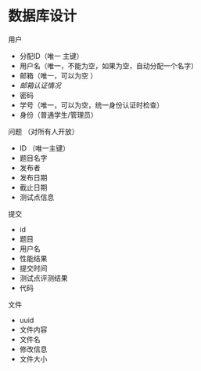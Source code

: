 # 数据库设计

用户

- 分配ID（唯一 主键）
- 用户名（唯一，不能为空，如果为空，自动分配一个名字）
- 邮箱（唯一，可以为空 ）
- *邮箱认证情况*
- 密码
- 学号（唯一，可以为空，统一身份认证时检查）
- 身份（普通学生/管理员）

问题 （对所有人开放）

- ID （唯一主键）
- 题目名字
- 发布者
- 发布日期
- 截止日期
- 测试点信息

提交

- id
- 题目
- 用户名
- 性能结果
- 提交时间
- 测试点评测结果
- 代码

文件

- uuid
- 文件内容
- 文件名
- 修改信息
- 文件大小
